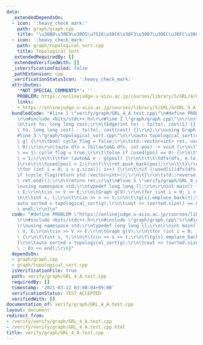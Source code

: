 ```yaml
---
data:
  _extendedDependsOn:
  - icon: ':heavy_check_mark:'
    path: graph/graph.cpp
    title: "\u30B0\u30E9\u30D5\u7528\u30C6\u30F3\u30D7\u30EC\u30FC\u30C8"
  - icon: ':heavy_check_mark:'
    path: graph/topological_sort.cpp
    title: Topological Sort
  _extendedRequiredBy: []
  _extendedVerifiedWith: []
  _isVerificationFailed: false
  _pathExtension: cpp
  _verificationStatusIcon: ':heavy_check_mark:'
  attributes:
    '*NOT_SPECIAL_COMMENTS*': ''
    PROBLEM: https://onlinejudge.u-aizu.ac.jp/courses/library/5/GRL/4/GRL_4_A
    links:
    - https://onlinejudge.u-aizu.ac.jp/courses/library/5/GRL/4/GRL_4_A
  bundledCode: "#line 1 \"verify/graph/GRL_4_A.test.cpp\"\n#define PROBLEM \"https://onlinejudge.u-aizu.ac.jp/courses/library/5/GRL/4/GRL_4_A\"\
    \r\n#include <bits/stdc++.h>\r\n#line 2 \"graph/graph.cpp\"\n\r\nstruct Edge {\r\
    \n\tint to; long long cost;\r\n\tEdge(int to) : to(to), cost(1) {};\r\n\tEdge(int\
    \ to, long long cost) : to(to), cost(cost) {}\r\n};\r\nusing Graph = std::vector<std::vector<Edge>>;\n\
    #line 3 \"graph/topological_sort.cpp\"\n\r\nauto topological_sort(const Graph&\
    \ g) {\r\n\tbool cycle_flag = false;\r\n\tstd::vector<int> ret, used(g.size(),\
    \ 0);\r\n\r\n\tauto dfs = [&](auto&& dfs, int pos) -> void {\r\n\t\tif (used[pos]\
    \ == 1) cycle_flag = true;\r\n\t\telse if (used[pos] == 0) {\r\n\t\t\tused[pos]\
    \ = 1;\r\n\t\t\tfor (auto&& e : g[pos]) {\r\n\t\t\t\tdfs(dfs, e.to);\r\n\t\t\t\
    }\r\n\t\t\tused[pos] = 2;\r\n\t\t\tret.push_back(pos);\r\n\t\t}\r\n\t};\r\n\r\n\
    \tfor (int i = 0; i < g.size(); i++) {\r\n\t\tif (!used[i])dfs(dfs, i);\r\n\t\t\
    if (cycle_flag)return std::vector<int>();\r\n\t}\r\n\tstd::reverse(ret.begin(),\
    \ ret.end());\r\n\treturn ret;\r\n}\n#line 5 \"verify/graph/GRL_4_A.test.cpp\"\
    \nusing namespace std;\r\ntypedef long long ll;\r\n\r\nint main() {\r\n\tint V,\
    \ E;\r\n\tcin >> V >> E;\r\n\tGraph g(V);\r\n\tfor (int i = 0; i < E; i++) {\r\
    \n\t\tint s, t;\r\n\t\tcin >> s >> t;\r\n\t\tg[s].emplace_back(t);\r\n\t}\r\n\t\
    auto sorted = topological_sort(g);\r\n\tcout << (sorted.size() == 0 ? 1 : 0) <<\
    \ endl;\r\n}\n"
  code: "#define PROBLEM \"https://onlinejudge.u-aizu.ac.jp/courses/library/5/GRL/4/GRL_4_A\"\
    \r\n#include <bits/stdc++.h>\r\n#include \"graph/graph.cpp\"\r\n#include \"graph/topological_sort.cpp\"\
    \r\nusing namespace std;\r\ntypedef long long ll;\r\n\r\nint main() {\r\n\tint\
    \ V, E;\r\n\tcin >> V >> E;\r\n\tGraph g(V);\r\n\tfor (int i = 0; i < E; i++)\
    \ {\r\n\t\tint s, t;\r\n\t\tcin >> s >> t;\r\n\t\tg[s].emplace_back(t);\r\n\t\
    }\r\n\tauto sorted = topological_sort(g);\r\n\tcout << (sorted.size() == 0 ? 1\
    \ : 0) << endl;\r\n}"
  dependsOn:
  - graph/graph.cpp
  - graph/topological_sort.cpp
  isVerificationFile: true
  path: verify/graph/GRL_4_A.test.cpp
  requiredBy: []
  timestamp: '2021-03-12 03:00:04+09:00'
  verificationStatus: TEST_ACCEPTED
  verifiedWith: []
documentation_of: verify/graph/GRL_4_A.test.cpp
layout: document
redirect_from:
- /verify/verify/graph/GRL_4_A.test.cpp
- /verify/verify/graph/GRL_4_A.test.cpp.html
title: verify/graph/GRL_4_A.test.cpp
---
```

